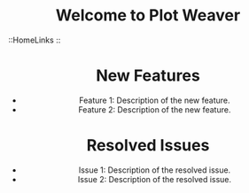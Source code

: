 <div align="center" class="mb-20 text-2xl">

# Welcome to Plot Weaver

</div>

::HomeLinks
::

<div align="middle" class="px-10 mt-20 space-y-10 text-xl font-bold">

# New Features

<div class="rounded-2xl shadow-gray-900 w-1/2 p-4 text-left text-white bg-gray-700 border-4 border-gray-500 shadow-inner">

- Feature 1: Description of the new feature.
- Feature 2: Description of the new feature.

</div>

# Resolved Issues

<div class="rounded-2xl shadow-gray-900 w-1/2 p-4 text-left text-white bg-gray-700 border-4 border-gray-500 shadow-inner">

- Issue 1: Description of the resolved issue.
- Issue 2: Description of the resolved issue.

</div>

</div>
